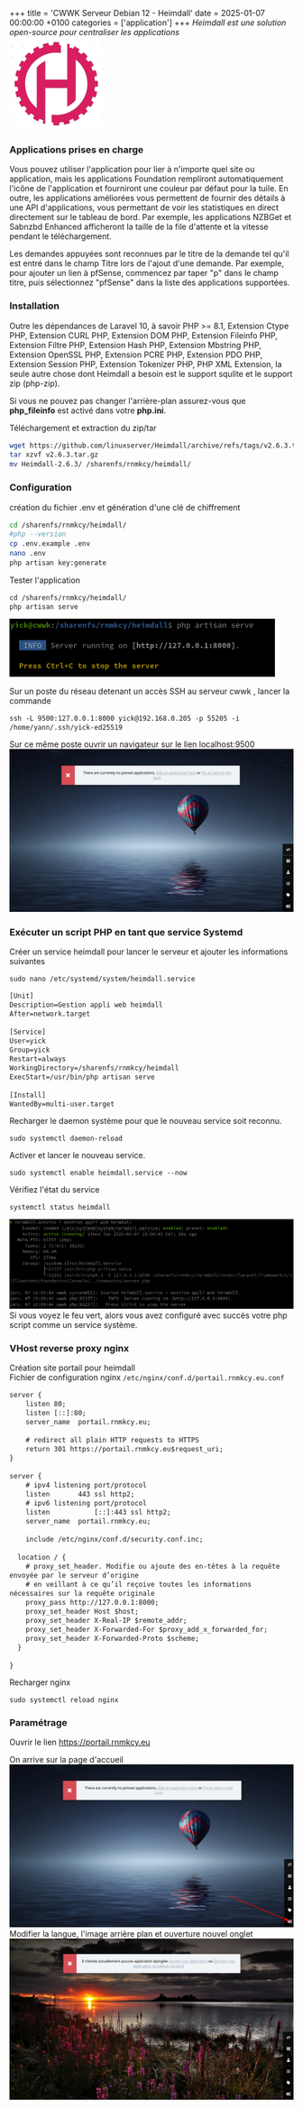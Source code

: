 +++
title = 'CWWK Serveur Debian 12 - Heimdall'
date = 2025-01-07 00:00:00 +0100
categories = ['application']
+++
*Heimdall est une solution open-source pour centraliser les applications*  
![](heimdall-logo.png)

### Applications prises en charge

Vous pouvez utiliser l'application pour lier à n'importe quel site ou application, mais les applications Foundation rempliront automatiquement l'icône de l'application et fourniront une couleur par défaut pour la tuile. En outre, les applications améliorées vous permettent de fournir des détails à une API d'applications, vous permettant de voir les statistiques en direct directement sur le tableau de bord. Par exemple, les applications NZBGet et Sabnzbd Enhanced afficheront la taille de la file d'attente et la vitesse pendant le téléchargement.

Les demandes appuyées sont reconnues par le titre de la demande tel qu'il est entré dans le champ Titre lors de l'ajout d'une demande. Par exemple, pour ajouter un lien à pfSense, commencez par taper "p" dans le champ titre, puis sélectionnez "pfSense" dans la liste des applications supportées.

### Installation

Outre les dépendances de Laravel 10, à savoir PHP >= 8.1, Extension Ctype PHP, Extension CURL PHP, Extension DOM PHP, Extension Fileinfo PHP, Extension Filtre PHP, Extension Hash PHP, Extension Mbstring PHP, Extension OpenSSL PHP, Extension PCRE PHP, Extension PDO PHP, Extension Session PHP, Extension Tokenizer PHP, PHP XML Extension, la seule autre chose dont Heimdall a besoin est le support squlite et le support zip (php-zip).

Si vous ne pouvez pas changer l'arrière-plan assurez-vous que **php_fileinfo** est activé dans votre **php.ini**. 

Téléchargement et extraction du zip/tar 

```bash
wget https://github.com/linuxserver/Heimdall/archive/refs/tags/v2.6.3.tar.gz
tar xzvf v2.6.3.tar.gz 
mv Heimdall-2.6.3/ /sharenfs/rnmkcy/heimdall/
```

### Configuration

création du fichier .env et génération d'une clé de chiffrement 

```bash
cd /sharenfs/rnmkcy/heimdall/
#php --version
cp .env.example .env
nano .env
php artisan key:generate
```

Tester l'application

```
cd /sharenfs/rnmkcy/heimdall/
php artisan serve
```

![](heimdall00.png)  

Sur un poste du réseau detenant un accès SSH au serveur cwwk , lancer la commande

    ssh -L 9500:127.0.0.1:8000 yick@192.168.0.205 -p 55205 -i /home/yann/.ssh/yick-ed25519

Sur ce même poste ouvrir un navigateur sur le lien localhost:9500  
![](heimdall02.png)  


### Exécuter un script PHP en tant que service Systemd

Créer un service heimdall pour lancer le serveur et ajouter les informations suivantes

    sudo nano /etc/systemd/system/heimdall.service

```
[Unit]
Description=Gestion appli web heimdall
After=network.target

[Service]
User=yick
Group=yick
Restart=always
WorkingDirectory=/sharenfs/rnmkcy/heimdall
ExecStart=/usr/bin/php artisan serve

[Install]
WantedBy=multi-user.target
```

Recharger le daemon système pour que le nouveau service soit reconnu.

    sudo systemctl daemon-reload

Activer et lancer le nouveau service.

    sudo systemctl enable heimdall.service --now

Vérifiez l'état du service 

    systemctl status heimdall

![](heimdall01.png)  
Si vous voyez le feu vert, alors vous avez configuré avec succès votre php script comme un service système.

### VHost reverse proxy nginx

Création site portail pour heimdall   
Fichier de configuration nginx `/etc/nginx/conf.d/portail.rnmkcy.eu.conf`

```
server {
    listen 80;
    listen [::]:80;
    server_name  portail.rnmkcy.eu;

    # redirect all plain HTTP requests to HTTPS
    return 301 https://portail.rnmkcy.eu$request_uri;
}

server {
    # ipv4 listening port/protocol
    listen       443 ssl http2;
    # ipv6 listening port/protocol
    listen           [::]:443 ssl http2;
    server_name  portail.rnmkcy.eu;

    include /etc/nginx/conf.d/security.conf.inc;

  location / { 
    # proxy_set_header. Modifie ou ajoute des en-têtes à la requête envoyée par le serveur d’origine
    # en veillant à ce qu’il reçoive toutes les informations nécessaires sur la requête originale 
    proxy_pass http://127.0.0.1:8000;
    proxy_set_header Host $host;
    proxy_set_header X-Real-IP $remote_addr;
    proxy_set_header X-Forwarded-For $proxy_add_x_forwarded_for;
    proxy_set_header X-Forwarded-Proto $scheme;
  } 

}
```

Recharger nginx

    sudo systemctl reload nginx

### Paramétrage

Ouvrir le lien https://portail.rnmkcy.eu

On arrive sur la page d'accueil  
![](heimdall03.png)  
Modifier la langue, l'image arrière plan et ouverture nouvel onglet  
![](heimdall04.png)  
